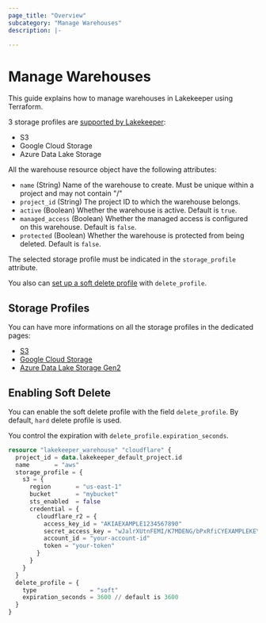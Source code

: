 ```yaml
---
page_title: "Overview"
subcategory: "Manage Warehouses"
description: |-

---
```


# Manage Warehouses

This guide explains how to manage warehouses in Lakekeeper using Terraform.

3 storage profiles are [supported by Lakekeeper](https://github.com/lakekeeper/lakekeeper?tab=readme-ov-file#storage-profile-support):

* S3
* Google Cloud Storage
* Azure Data Lake Storage

All the warehouse resource object have the following attributes:

* `name` (String) Name of the warehouse to create. Must be unique within a project and may not contain "/"
* `project_id` (String) The project ID to which the warehouse belongs.
* `active` (Boolean) Whether the warehouse is active. Default is `true`.
* `managed_access` (Boolean) Whether the managed access is configured on this warehouse. Default is `false`.
* `protected` (Boolean) Whether the warehouse is protected from being deleted. Default is `false`.

The selected storage profile must be indicated in the `storage_profile` attribute.

You also can [set up a soft delete profile](#soft-delete-profile) with `delete_profile`.

## Storage Profiles

You can have more informations on all the storage profiles in the dedicated pages:

* [S3](./2-warehouse-s3.md.tmpl) 
* [Google Cloud Storage](./3-warehouse-gcs.md.tmpl) 
* [Azure Data Lake Storage Gen2](./4-warehouse-adls.md.tmpl) 

<a id="soft-delete-profile"></a>
## Enabling Soft Delete

You can enable the soft delete profile with the field `delete_profile`. By default, `hard` delete profile is used.

You control the expiration with `delete_profile.expiration_seconds`.

```terraform
resource "lakekeeper_warehouse" "cloudflare" {
  project_id = data.lakekeeper_default_project.id
  name       = "aws"
  storage_profile = {
    s3 = {
      region       = "us-east-1"
      bucket       = "mybucket"
      sts_enabled  = false
      credential = {
        cloudflare_r2 = {
          access_key_id = "AKIAEXAMPLE1234567890"
          secret_access_key = "wJalrXUtnFEMI/K7MDENG/bPxRfiCYEXAMPLEKEY"
          account_id = "your-account-id"
          token = "your-token"
        }
      }
    }
  }
  delete_profile = {
    type               = "soft"
    expiration_seconds = 3600 // default is 3600
  }
}
```